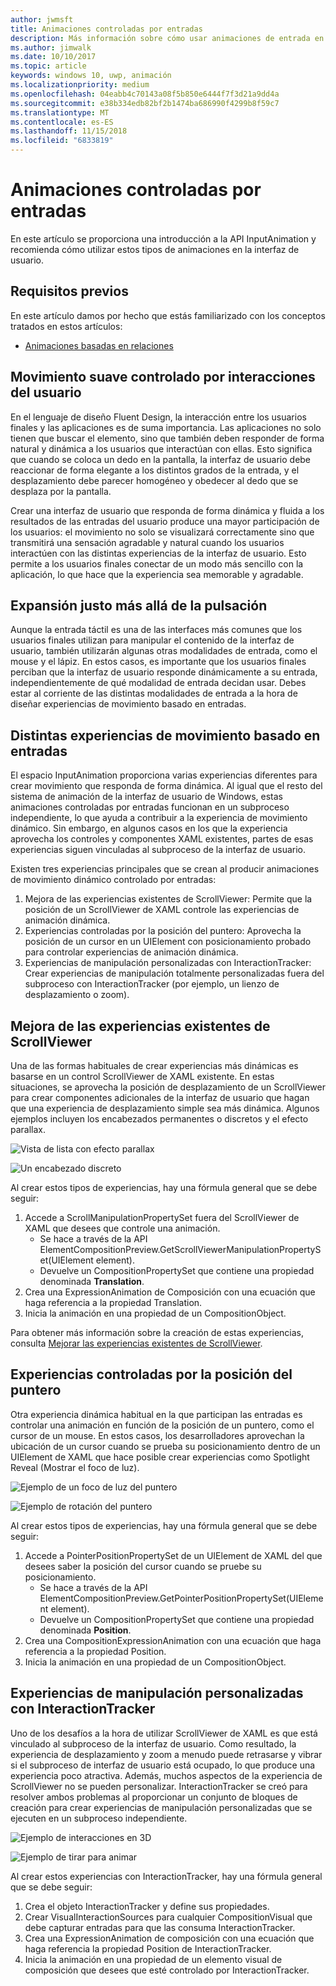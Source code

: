 ```yaml
---
author: jwmsft
title: Animaciones controladas por entradas
description: Más información sobre cómo usar animaciones de entrada en la interfaz de usuario de tu aplicación.
ms.author: jimwalk
ms.date: 10/10/2017
ms.topic: article
keywords: windows 10, uwp, animación
ms.localizationpriority: medium
ms.openlocfilehash: 04eabb4c70143a08f5b850e6444f7f3d21a9dd4a
ms.sourcegitcommit: e38b334edb82bf2b1474ba686990f4299b8f59c7
ms.translationtype: MT
ms.contentlocale: es-ES
ms.lasthandoff: 11/15/2018
ms.locfileid: "6833819"
---
```

# <a name="input-driven-animations"></a>Animaciones controladas por entradas

En este artículo se proporciona una introducción a la API InputAnimation y recomienda cómo utilizar estos tipos de animaciones en la interfaz de usuario.

## <a name="prerequisites"></a>Requisitos previos

En este artículo damos por hecho que estás familiarizado con los conceptos tratados en estos artículos:

- [Animaciones basadas en relaciones](relation-animations.md)

## <a name="smooth-motion-driven-from-user-interactions"></a>Movimiento suave controlado por interacciones del usuario

En el lenguaje de diseño Fluent Design, la interacción entre los usuarios finales y las aplicaciones es de suma importancia. Las aplicaciones no solo tienen que buscar el elemento, sino que también deben responder de forma natural y dinámica a los usuarios que interactúan con ellas. Esto significa que cuando se coloca un dedo en la pantalla, la interfaz de usuario debe reaccionar de forma elegante a los distintos grados de la entrada, y el desplazamiento debe parecer homogéneo y obedecer al dedo que se desplaza por la pantalla.

Crear una interfaz de usuario que responda de forma dinámica y fluida a los resultados de las entradas del usuario produce una mayor participación de los usuarios: el movimiento no solo se visualizará correctamente sino que transmitirá una sensación agradable y natural cuando los usuarios interactúen con las distintas experiencias de la interfaz de usuario. Esto permite a los usuarios finales conectar de un modo más sencillo con la aplicación, lo que hace que la experiencia sea memorable y agradable.

## <a name="expanding-past-just-touch"></a>Expansión justo más allá de la pulsación

Aunque la entrada táctil es una de las interfaces más comunes que los usuarios finales utilizan para manipular el contenido de la interfaz de usuario, también utilizarán algunas otras modalidades de entrada, como el mouse y el lápiz. En estos casos, es importante que los usuarios finales perciban que la interfaz de usuario responde dinámicamente a su entrada, independientemente de qué modalidad de entrada decidan usar. Debes estar al corriente de las distintas modalidades de entrada a la hora de diseñar experiencias de movimiento basado en entradas.

## <a name="different-input-driven-motion-experiences"></a>Distintas experiencias de movimiento basado en entradas

El espacio InputAnimation proporciona varias experiencias diferentes para crear movimiento que responda de forma dinámica. Al igual que el resto del sistema de animación de la interfaz de usuario de Windows, estas animaciones controladas por entradas funcionan en un subproceso independiente, lo que ayuda a contribuir a la experiencia de movimiento dinámico. Sin embargo, en algunos casos en los que la experiencia aprovecha los controles y componentes XAML existentes, partes de esas experiencias siguen vinculadas al subproceso de la interfaz de usuario.

Existen tres experiencias principales que se crean al producir animaciones de movimiento dinámico controlado por entradas:

1. Mejora de las experiencias existentes de ScrollViewer: Permite que la posición de un ScrollViewer de XAML controle las experiencias de animación dinámica.
1. Experiencias controladas por la posición del puntero: Aprovecha la posición de un cursor en un UIElement con posicionamiento probado para controlar experiencias de animación dinámica.
1. Experiencias de manipulación personalizadas con InteractionTracker: Crear experiencias de manipulación totalmente personalizadas fuera del subproceso con InteractionTracker (por ejemplo, un lienzo de desplazamiento o zoom).

## <a name="enhancing-existing-scrollviewer-experiences"></a>Mejora de las experiencias existentes de ScrollViewer

Una de las formas habituales de crear experiencias más dinámicas es basarse en un control ScrollViewer de XAML existente. En estas situaciones, se aprovecha la posición de desplazamiento de un ScrollViewer para crear componentes adicionales de la interfaz de usuario que hagan que una experiencia de desplazamiento simple sea más dinámica. Algunos ejemplos incluyen los encabezados permanentes o discretos y el efecto parallax.

![Vista de lista con efecto parallax](images/animation/parallax.gif)

![Un encabezado discreto](images/animation/shy-header.gif)

Al crear estos tipos de experiencias, hay una fórmula general que se debe seguir:

1. Accede a ScrollManipulationPropertySet fuera del ScrollViewer de XAML que desees que controle una animación.
    - Se hace a través de la API ElementCompositionPreview.GetScrollViewerManipulationPropertySet(UIElement element).
    - Devuelve un CompositionPropertySet que contiene una propiedad denominada **Translation**.
1. Crea una ExpressionAnimation de Composición con una ecuación que haga referencia a la propiedad Translation.
1. Inicia la animación en una propiedad de un CompositionObject.

Para obtener más información sobre la creación de estas experiencias, consulta [Mejorar las experiencias existentes de ScrollViewer](scroll-input-animations.md).

## <a name="pointer-position-driven-experiences"></a>Experiencias controladas por la posición del puntero

Otra experiencia dinámica habitual en la que participan las entradas es controlar una animación en función de la posición de un puntero, como el cursor de un mouse. En estos casos, los desarrolladores aprovechan la ubicación de un cursor cuando se prueba su posicionamiento dentro de un UIElement de XAML que hace posible crear experiencias como Spotlight Reveal (Mostrar el foco de luz).

![Ejemplo de un foco de luz del puntero](images/animation/spotlight-reveal.gif)

![Ejemplo de rotación del puntero](images/animation/pointer-rotate.gif)

Al crear estos tipos de experiencias, hay una fórmula general que se debe seguir:

1. Accede a PointerPositionPropertySet de un UIElement de XAML del que desees saber la posición del cursor cuando se pruebe su posicionamiento.
    - Se hace a través de la API ElementCompositionPreview.GetPointerPositionPropertySet(UIElement element).
    - Devuelve un CompositionPropertySet que contiene una propiedad denominada **Position**.
1. Crea una CompositionExpressionAnimation con una ecuación que haga referencia a la propiedad Position.
1. Inicia la animación en una propiedad de un CompositionObject.

## <a name="custom-manipulation-experiences-with-interactiontracker"></a>Experiencias de manipulación personalizadas con InteractionTracker

Uno de los desafíos a la hora de utilizar ScrollViewer de XAML es que está vinculado al subproceso de la interfaz de usuario. Como resultado, la experiencia de desplazamiento y zoom a menudo puede retrasarse y vibrar si el subproceso de interfaz de usuario está ocupado, lo que produce una experiencia poco atractiva. Además, muchos aspectos de la experiencia de ScrollViewer no se pueden personalizar. InteractionTracker se creó para resolver ambos problemas al proporcionar un conjunto de bloques de creación para crear experiencias de manipulación personalizadas que se ejecuten en un subproceso independiente.

![Ejemplo de interacciones en 3D](images/animation/interactions-3d.gif)

![Ejemplo de tirar para animar](images/animation/pull-to-animate.gif)

Al crear estos experiencias con InteractionTracker, hay una fórmula general que se debe seguir:

1. Crea el objeto InteractionTracker y define sus propiedades.
1. Crear VisualInteractionSources para cualquier CompositionVisual que debe capturar entradas para que las consuma InteractionTracker.
1. Crea una ExpressionAnimation de composición con una ecuación que haga referencia la propiedad Position de InteractionTracker.
1. Inicia la animación en una propiedad de un elemento visual de composición que desees que esté controlado por InteractionTracker.

